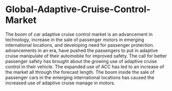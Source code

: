 # Global-Adaptive-Cruise-Control-Market
The boom of car adaptive cruise control market is an advancement in technology, increase in the sale of passenger motors in emerging international locations, and developing need for passenger protection. advancements in an era, have pushed the passengers to put in adaptive cruise manipulate of their automobile for improved safety. The call for better passenger safety has brought about the growing use of adaptive cruise control in their vehicle. The expanded use of ACC has led to an increase of the market all through the forecast length. The boom inside the sale of passenger cars in the emerging international locations has caused the increased use of adaptive cruise manage in motors.
